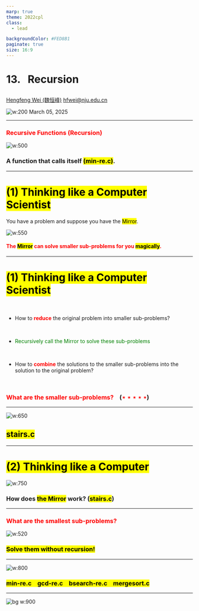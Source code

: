 ```yaml
---
marp: true
theme: 2022cpl
class:
  - lead

backgroundColor: #FED8B1
paginate: true
size: 16:9
---
```

# <p id = "small-caps">13. &nbsp; Recursion</p>

[Hengfeng Wei (魏恒峰)](https://hengxin.github.io/)
hfwei@nju.edu.cn

![w:200](figs/C.png)
March 05, 2025

---
### <font color = red>Recursive Functions (Recursion)</font>

![w:500](figs/hands.jpg)

### A function that calls itself <mark>(min-re.c)</mark>.

---
# <mark> (1) Thinking like a Computer Scientist </mark>

You have a problem and suppose you have the <mark>Mirror</mark>.

![w:550](figs/mirror.jpg)
#### <font color = red>The <mark>Mirror</mark> can solve smaller sub-problems for you <mark>magically</mark>.</font>

---
# <mark> (1) Thinking like a Computer Scientist </mark>
<br>

* How to <font color = red><b>reduce</b></font> the original problem into smaller sub-problems?
<br>

* <font color = green>Recursively call the Mirror to solve these sub-problems</font>
<br>

* How to <font color = red><b>combine</b></font> the solutions to the smaller sub-problems into the solution to the original problem?
<br>

### <font color = red>What are the smaller sub-problems?</font> &ensp; (<font color = red>$\star\star\star\star\star$</font>)

---
![w:650](figs/recursion-stair.jpg)
## <mark>stairs.c</mark>

---

# <mark> (2) Thinking like a Computer</mark>

![w:750](figs/think-computer.png)
### How does <mark>the Mirror</mark> work? (<mark>stairs.c</mark>)

---
### <font color = red>What are the smallest sub-problems?</font>

![w:520](figs/recursion-basecase.jpg)

### <mark>Solve them without recursion!</mark>

---
![w:800](figs/lets-code.jpeg)

### <mark>min-re.c &ensp; gcd-re.c &ensp; bsearch-re.c &ensp; mergesort.c</mark>

---
![bg w:900](figs/thankyou.jpg)
